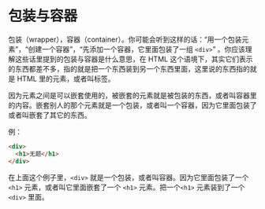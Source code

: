 # 包装与容器

包装（wrapper），容器（container）。你可能会听到这样的话：“用一个包装元素”，“创建一个容器”，“先添加一个容器，它里面包装了一组 `<div>`” 。你应该理解这些话里提到的包装与容器是什么意思，在 HTML 这个语境下，其实它们表示的东西都差不多，指的就是把一个东西装到另一个东西里面，这里说的东西指的就是 HTML 里的元素，或者叫标签。

因为元素之间是可以嵌套使用的，被嵌套的元素就是被包装的东西，或者叫容器里的内容。嵌套别人的那个元素就是一个包装，或者叫一个容器，因为它里面包装了或者叫嵌套了其它的东西。

例：

```html
<div>
  <h1>无题</h1>
</div>
```

在上面这个例子里，`<div>` 就是一个包装，或者叫容器。因为它里面包装了一个 `<h1>` 元素，或者叫它里面嵌套了一个 `<h1>` 元素。把一个`<h1>` 元素装到了一个 `<div>` 里面。

